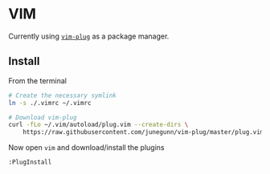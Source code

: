 # VIM

Currently using [`vim-plug`](https://github.com/junegunn/vim-plug) as a package manager.

## Install

From the terminal

```bash
# Create the necessary symlink 
ln -s ./.vimrc ~/.vimrc

# Download vim-plug
curl -fLo ~/.vim/autoload/plug.vim --create-dirs \
    https://raw.githubusercontent.com/junegunn/vim-plug/master/plug.vim
```

Now open `vim` and download/install the plugins

```
:PlugInstall
```
